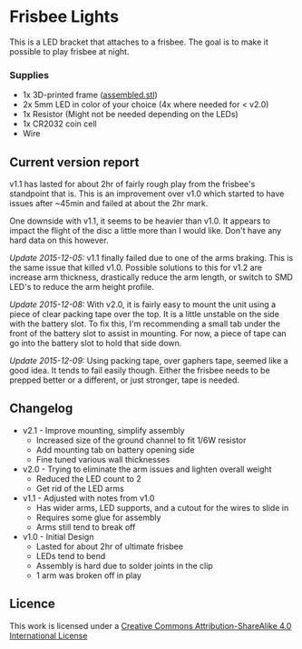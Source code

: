 # Frisbee Lights

This is a LED bracket that attaches to a frisbee. The goal is to make it possible to play frisbee at night.

### Supplies

  * 1x 3D-printed frame ([assembled.stl](exports/assembled.stl))
  * 2x 5mm LED in color of your choice (4x where needed for < v2.0)
  * 1x Resistor (Might not be needed depending on the LEDs)
  * 1x CR2032 coin cell
  * Wire


## Current version report

v1.1 has lasted for about 2hr of fairly rough play from the frisbee's standpoint that is. This is an improvement over v1.0 which started to have issues after ~45min and failed at about the 2hr mark.

One downside with v1.1, it seems to be heavier than v1.0. It appears to impact the flight of the disc a little more than I would like. Don't have any hard data on this however.

_Update 2015-12-05:_ v1.1 finally failed due to one of the arms braking. This is the same issue that killed v1.0. Possible solutions to this for v1.2 are increase arm thickness, drastically reduce the arm length, or switch to SMD LED's to reduce the arm height profile.

_Update 2015-12-08:_ With v2.0, it is fairly easy to mount the unit using a piece of clear packing tape over the top. It is a little unstable on the side with the battery slot. To fix this, I'm recommending a small tab under the front of the battery slot to assist in mounting. For now, a piece of tape can go into the battery slot to hold that side down.

_Update 2015-12-09:_ Using packing tape, over gaphers tape, seemed like a good idea. It tends to fail easily though. Either the frisbee needs to be prepped better or a different, or just stronger, tape is needed.

## Changelog

  * v2.1 - Improve mounting, simplify assembly
    * Increased size of the ground channel to fit 1/6W resistor
    * Add mounting tab on battery opening side
    * Fine tuned various wall thicknesses
  * v2.0 - Trying to eliminate the arm issues and lighten overall weight
    * Reduced the LED count to 2
    * Get rid of the LED arms
  * v1.1 - Adjusted with notes from v1.0
    * Has wider arms, LED supports, and a cutout for the wires to slide in
    * Requires some glue for assembly
    * Arms still tend to break off
  * v1.0 - Initial Design
    * Lasted for about 2hr of ultimate frisbee
    * LEDs tend to bend
    * Assembly is hard due to solder joints in the clip
    * 1 arm was broken off in play


## Licence

This work is licensed under a [Creative Commons Attribution-ShareAlike 4.0 International License](http://creativecommons.org/licenses/by-sa/4.0/)
